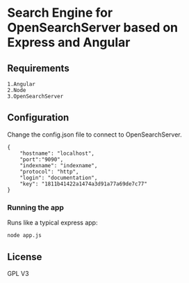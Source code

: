 Search Engine for OpenSearchServer based on Express and Angular
====================

## Requirements
    1.Angular
    2.Node
    3.OpenSearchServer

## Configuration

Change the config.json file to connect to OpenSearchServer.

    {
        "hostname": "localhost",
        "port":"9090",
        "indexname": "indexname",
        "protocol": "http",
        "login": "documentation",
        "key": "1811b41422a1474a3d91a77a69de7c77"
    }

### Running the app

Runs like a typical express app:

    node app.js

## License
GPL V3